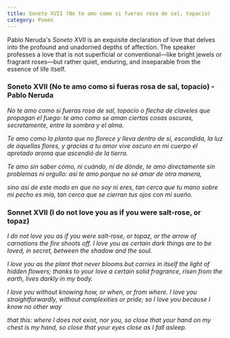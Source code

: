 ```yaml
---
title: Soneto XVII (No te amo como si fueras rosa de sal, topacio)
category: Poems
---
```


Pablo Neruda's *Soneto XVII* is an exquisite declaration of love that delves into the profound and unadorned depths of affection. The speaker professes a love that is not superficial or conventional—like bright jewels or fragrant roses—but rather quiet, enduring, and inseparable from the essence of life itself.

<!-- more -->

### Soneto XVII (No te amo como si fueras rosa de sal, topacio) - Pablo Neruda

_No te amo como si fueras rosa de sal, topacio_ 
_o flecha de claveles que propagan el fuego:_ 
_te amo como se aman ciertas cosas oscuras,_ 
_secretamente, entre la sombra y el alma._ 

_Te amo como la planta que no florece y lleva_ 
_dentro de sí, escondida, la luz de aquellas flores,_ 
_y gracias a tu amor vive oscuro en mi cuerpo_ 
_el apretado aroma que ascendió de la tierra._ 

_Te amo sin saber cómo, ni cuándo, ni de dónde,_ 
_te amo directamente sin problemas ni orgullo:_ 
_así te amo porque no sé amar de otra manera,_

_sino así de este modo en que no soy ni eres,_
_tan cerca que tu mano sobre mi pecho es mía,_ 
_tan cerca que se cierran tus ojos con mi sueño._

### Sonnet XVII (I do not love you as if you were salt-rose, or topaz)

_I do not love you as if you were salt-rose, or topaz,_
_or the arrow of carnations the fire shoots off._
_I love you as certain dark things are to be loved,_
_in secret, between the shadow and the soul._

_I love you as the plant that never blooms_
_but carries in itself the light of hidden flowers;_
_thanks to your love a certain solid fragrance,_
_risen from the earth, lives darkly in my body._

_I love you without knowing how, or when, or from where._
_I love you straightforwardly, without complexities or pride;_
_so I love you because I know no other way_

_that this: where I does not exist, nor you,_
_so close that your hand on my chest is my hand,_
_so close that your eyes close as I fall asleep._

